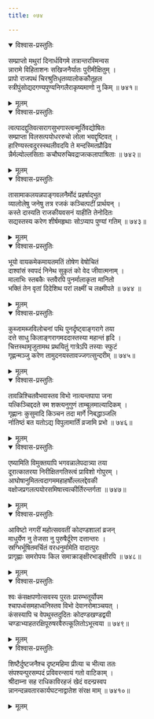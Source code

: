```yaml
---
title: ०७४

---
```

<div class="audioEmbed"  caption="सीतालक्ष्मी-वाचनम्" src="https://archive.org/download/nArAyaNIyam-shlokawise-audio/074/074_01.mp3"></div>
<details open><summary>विश्वास-प्रस्तुतिः</summary>

सम्प्राप्तो मथुरां दिनार्धविगमे तत्रान्तरस्मिन्वस  
न्नारामे विहिताशनः सखिजनैर्यातः पुरीमीक्षितुम् ।  
प्रापो राजपथं चिरश्रुतिधृतव्यालोककौतूहल  
स्त्रीपुंसोद्यदगण्यपुण्यनिगलैराकृष्यमाणो नु किम् ॥ ७४१॥
</details>
<details><summary>मूलम्</summary>

सम्प्राप्तो मथुरां दिनार्धविगमे तत्रान्तरस्मिन्वस  
न्नारामे विहिताशनः सखिजनैर्यातः पुरीमीक्षितुम् ।  
प्रापो राजपथं चिरश्रुतिधृतव्यालोककौतूहल  
स्त्रीपुंसोद्यदगण्यपुण्यनिगलैराकृष्यमाणो नु किम् ॥ ७४१॥
</details>



<div class="audioEmbed"  caption="सीतालक्ष्मी-वाचनम्" src="https://archive.org/download/nArAyaNIyam-shlokawise-audio/074/074_02.mp3"></div>
<details open><summary>विश्वास-प्रस्तुतिः</summary>

त्वत्पादद्दुतिवत्सरागसुभगास्त्वन्मूर्तिवद्योषितः  
सम्प्राप्ता विलसत्पयोधररुचो लोला भवद्दृष्टिवत् ।  
हारिण्यस्त्वदुरस्स्थलीवदयि ते मन्दस्मितप्रौढिव  
न्नैर्मल्योल्लसिताः कचौघरुचिवद्राजत्कलापाश्रिताः ॥ ७४२॥
</details>
<details><summary>मूलम्</summary>

त्वत्पादद्दुतिवत्सरागसुभगास्त्वन्मूर्तिवद्योषितः  
सम्प्राप्ता विलसत्पयोधररुचो लोला भवद्दृष्टिवत् ।  
हारिण्यस्त्वदुरस्स्थलीवदयि ते मन्दस्मितप्रौढिव  
न्नैर्मल्योल्लसिताः कचौघरुचिवद्राजत्कलापाश्रिताः ॥ ७४२॥
</details>



<div class="audioEmbed"  caption="सीतालक्ष्मी-वाचनम्" src="https://archive.org/download/nArAyaNIyam-shlokawise-audio/074/074_03.mp3"></div>
<details open><summary>विश्वास-प्रस्तुतिः</summary>

तासामाकलयन्नपाङ्गवलनैर्मोदं प्रहर्षाद्भुत  
व्यालोलेषु जनेषु तत्र रजकं कञ्चित्पटीं प्रार्थयन् ।  
कस्ते दास्यति राजकीयवसनं याहीति तेनोदितः  
सद्यस्तस्य करेण शीर्षमहृथाः सोऽप्याप पुण्यां गतिम् ॥ ७४३॥
</details>
<details><summary>मूलम्</summary>

तासामाकलयन्नपाङ्गवलनैर्मोदं प्रहर्षाद्भुत  
व्यालोलेषु जनेषु तत्र रजकं कञ्चित्पटीं प्रार्थयन् ।  
कस्ते दास्यति राजकीयवसनं याहीति तेनोदितः  
सद्यस्तस्य करेण शीर्षमहृथाः सोऽप्याप पुण्यां गतिम् ॥ ७४३॥
</details>



<div class="audioEmbed"  caption="सीतालक्ष्मी-वाचनम्" src="https://archive.org/download/nArAyaNIyam-shlokawise-audio/074/074_04.mp3"></div>
<details open><summary>विश्वास-प्रस्तुतिः</summary>

भूयो वायकमेकमायतमतिं तोषेण वेषोचितं  
दाश्वांसं स्वपदं निनेथ सुकृतं को वेद जीवात्मनाम् ।  
मालाभिः स्तबकैः स्तवैरपि पुनर्मालाकृता मानितो  
भक्तिं तेन वृतां दिदेशिथ परां लक्ष्मीं च लक्ष्मीपते ॥ ७४४ ॥
</details>
<details><summary>मूलम्</summary>

भूयो वायकमेकमायतमतिं तोषेण वेषोचितं  
दाश्वांसं स्वपदं निनेथ सुकृतं को वेद जीवात्मनाम् ।  
मालाभिः स्तबकैः स्तवैरपि पुनर्मालाकृता मानितो  
भक्तिं तेन वृतां दिदेशिथ परां लक्ष्मीं च लक्ष्मीपते ॥ ७४४ ॥
</details>



<div class="audioEmbed"  caption="सीतालक्ष्मी-वाचनम्" src="https://archive.org/download/nArAyaNIyam-shlokawise-audio/074/074_05.mp3"></div>
<details open><summary>विश्वास-प्रस्तुतिः</summary>

कुब्जामब्जविलोचनां पथि पुनर्दृष्ट्वाङ्गरागे तया  
दत्ते साधु किलाङ्गरागमददास्तस्या महान्तं हृदि ।  
चित्तस्थामृजुतामथ प्रथयितुं गात्रेऽपि तस्याः स्फुटं  
गृह्णन्मञ्जु करेण तामुदनयस्तावज्जगत्सुन्दरीम् ॥ ७४५॥
</details>
<details><summary>मूलम्</summary>

कुब्जामब्जविलोचनां पथि पुनर्दृष्ट्वाङ्गरागे तया  
दत्ते साधु किलाङ्गरागमददास्तस्या महान्तं हृदि ।  
चित्तस्थामृजुतामथ प्रथयितुं गात्रेऽपि तस्याः स्फुटं  
गृह्णन्मञ्जु करेण तामुदनयस्तावज्जगत्सुन्दरीम् ॥ ७४५॥
</details>



<div class="audioEmbed"  caption="सीतालक्ष्मी-वाचनम्" src="https://archive.org/download/nArAyaNIyam-shlokawise-audio/074/074_06.mp3"></div>
<details open><summary>विश्वास-प्रस्तुतिः</summary>

तावन्निश्चितवैभवास्तव विभो नात्यन्तपापा जना  
यत्किञ्चिद्ददते स्म शक्त्यनुगुणं ताम्बूलमाल्यादिकम् ।  
गृह्णानः कुसुमादि किञ्चन तदा मार्गे निबद्धाञ्जलि  
र्नातिष्ठं बत यतोऽद्य विपुलामार्तिं व्रजामि प्रभो ॥ ७४६॥
</details>
<details><summary>मूलम्</summary>

तावन्निश्चितवैभवास्तव विभो नात्यन्तपापा जना  
यत्किञ्चिद्ददते स्म शक्त्यनुगुणं ताम्बूलमाल्यादिकम् ।  
गृह्णानः कुसुमादि किञ्चन तदा मार्गे निबद्धाञ्जलि  
र्नातिष्ठं बत यतोऽद्य विपुलामार्तिं व्रजामि प्रभो ॥ ७४६॥
</details>



<div class="audioEmbed"  caption="सीतालक्ष्मी-वाचनम्" src="https://archive.org/download/nArAyaNIyam-shlokawise-audio/074/074_07.mp3"></div>
<details open><summary>विश्वास-प्रस्तुतिः</summary>

एष्यामिति विमुक्तयापि भगवन्नालेपदात्र्या तया  
दूरात्कातरया निरीक्षितगतिस्त्वं प्राविशो गोपुरम् ।  
आघोषानुमितत्वदागममहाहर्षोल्ललद्देवकी  
वक्षोजप्रगलत्पयोरसमिषात्त्वत्कीर्तिरन्तर्गता ॥ ७४७॥
</details>
<details><summary>मूलम्</summary>

एष्यामिति विमुक्तयापि भगवन्नालेपदात्र्या तया  
दूरात्कातरया निरीक्षितगतिस्त्वं प्राविशो गोपुरम् ।  
आघोषानुमितत्वदागममहाहर्षोल्ललद्देवकी  
वक्षोजप्रगलत्पयोरसमिषात्त्वत्कीर्तिरन्तर्गता ॥ ७४७॥
</details>



<div class="audioEmbed"  caption="सीतालक्ष्मी-वाचनम्" src="https://archive.org/download/nArAyaNIyam-shlokawise-audio/074/074_08.mp3"></div>
<details open><summary>विश्वास-प्रस्तुतिः</summary>

आविष्टो नगरीं महोत्सववतीं कोदण्डशालां व्रजन्  
माधुर्येण नु तेजसा नु पुरुषैर्दूरेण दत्तान्तरः ।  
स्रग्भिर्भूषितमर्चितं वरधनुर्मामेति वादात्पुरः  
प्रागृह्णाः समरोपयः किल समाक्राङ्क्षीरभाङ्क्षीरपि ॥ ७४८॥
</details>
<details><summary>मूलम्</summary>

आविष्टो नगरीं महोत्सववतीं कोदण्डशालां व्रजन्  
माधुर्येण नु तेजसा नु पुरुषैर्दूरेण दत्तान्तरः ।  
स्रग्भिर्भूषितमर्चितं वरधनुर्मामेति वादात्पुरः  
प्रागृह्णाः समरोपयः किल समाक्राङ्क्षीरभाङ्क्षीरपि ॥ ७४८॥
</details>



<div class="audioEmbed"  caption="सीतालक्ष्मी-वाचनम्" src="https://archive.org/download/nArAyaNIyam-shlokawise-audio/074/074_09.mp3"></div>
<details open><summary>विश्वास-प्रस्तुतिः</summary>

श्वः कंसक्षपणोत्सवस्य पुरतः प्रारम्भतूर्योपम  
श्चापध्वंसमहाध्वनिस्तव विभो देवानरोमाञ्चयत् ।  
कंसस्यापि च वेपथुस्तदुदितः कोदण्डखण्डद्वयी  
चण्डाभ्याहतरक्षिपूरुषरवैरुत्कूलितोऽभूत्त्वया ॥ ७४९॥
</details>
<details><summary>मूलम्</summary>

श्वः कंसक्षपणोत्सवस्य पुरतः प्रारम्भतूर्योपम  
श्चापध्वंसमहाध्वनिस्तव विभो देवानरोमाञ्चयत् ।  
कंसस्यापि च वेपथुस्तदुदितः कोदण्डखण्डद्वयी  
चण्डाभ्याहतरक्षिपूरुषरवैरुत्कूलितोऽभूत्त्वया ॥ ७४९॥
</details>



<div class="audioEmbed"  caption="सीतालक्ष्मी-वाचनम्" src="https://archive.org/download/nArAyaNIyam-shlokawise-audio/074/074_10.mp3"></div>
<details open><summary>विश्वास-प्रस्तुतिः</summary>

शिष्टैर्दुष्टजनैश्च दृष्टमहिमा प्रीत्या च भीत्या ततः  
संपश्यन्पुरसम्पदं प्रविवरन्सायं गतो वाटिकाम् ।  
श्रीदाम्ना सह राधिकाविरहजं खेदं वदन्प्रस्वप  
न्नानन्दन्नवतारकार्यघटनाद्वातेश संरक्ष माम् ॥ ७४१०॥
</details>
<details><summary>मूलम्</summary>

शिष्टैर्दुष्टजनैश्च दृष्टमहिमा प्रीत्या च भीत्या ततः  
संपश्यन्पुरसम्पदं प्रविवरन्सायं गतो वाटिकाम् ।  
श्रीदाम्ना सह राधिकाविरहजं खेदं वदन्प्रस्वप  
न्नानन्दन्नवतारकार्यघटनाद्वातेश संरक्ष माम् ॥ ७४१०॥
</details>

